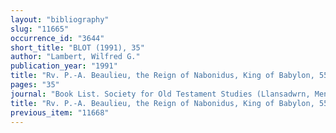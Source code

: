 ```yaml
---
layout: "bibliography"
slug: "11665"
occurrence_id: "3644"
short_title: "BLOT (1991), 35"
author: "Lambert, Wilfred G."
publication_year: "1991"
title: "Rv. P.-A. Beaulieu, the Reign of Nabonidus, King of Babylon, 556-539 B.C."
pages: "35"
journal: "Book List. Society for Old Testament Studies (Llansadwrn, Menai Bridge)"
title: "Rv. P.-A. Beaulieu, the Reign of Nabonidus, King of Babylon, 556-539 B.C."
previous_item: "11668"
---
```

